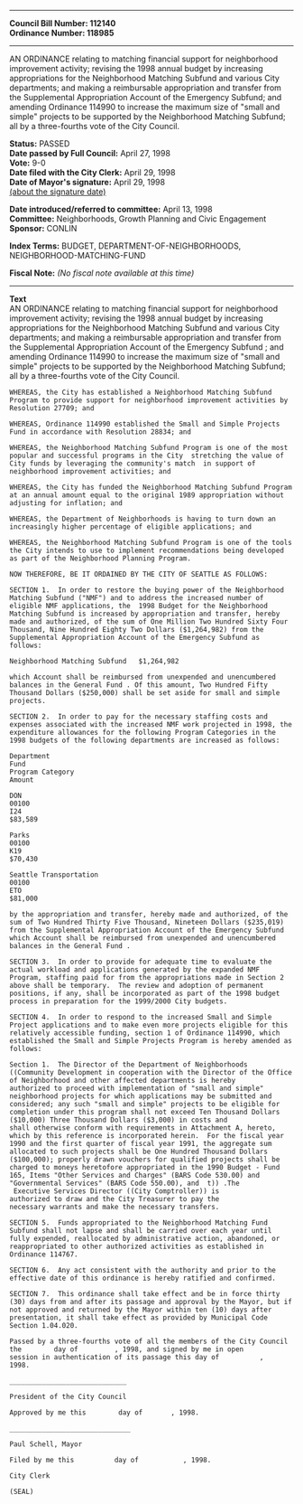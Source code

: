 * * * * *  
  
**Council Bill Number: [](#h0)[](#h2)112140**   
**Ordinance Number: 118985**  
  
* * * * *  
  
AN ORDINANCE relating to matching financial support for neighborhood improvement activity; revising the 1998 annual budget by increasing appropriations for the Neighborhood Matching Subfund and various City departments; and making a reimbursable appropriation and transfer from the Supplemental Appropriation Account of the Emergency Subfund; and amending Ordinance 114990 to increase the maximum size of "small and simple" projects to be supported by the Neighborhood Matching Subfund; all by a three-fourths vote of the City Council.  
  
**Status:** PASSED   
**Date passed by Full Council:** April 27, 1998   
**Vote:** 9-0   
**Date filed with the City Clerk:** April 29, 1998   
**Date of Mayor's signature:** April 29, 1998   
[(about the signature date)](/~public/approvaldate.htm)   
  
  
**Date introduced/referred to committee:** April 13, 1998   
**Committee:** Neighborhoods, Growth Planning and Civic Engagement   
**Sponsor:** CONLIN   
  
**Index Terms:** BUDGET, DEPARTMENT-OF-NEIGHBORHOODS, NEIGHBORHOOD-MATCHING-FUND  
  
**Fiscal Note:** *(No fiscal note available at this time)*  
  
* * * * *  
  
**Text**  
    AN ORDINANCE relating to matching financial support for neighborhood  
    improvement activity; revising the 1998 annual budget by increasing  
    appropriations for the Neighborhood Matching Subfund and various City  
    departments; and making a reimbursable appropriation and transfer from  
    the Supplemental Appropriation Account of the Emergency Subfund ; and  
    amending Ordinance 114990 to increase the maximum size of "small and  
    simple" projects to be supported by the Neighborhood Matching Subfund;  
    all by a three-fourths vote of the City Council.  
  
    WHEREAS, the City has established a Neighborhood Matching Subfund  
    Program to provide support for neighborhood improvement activities by  
    Resolution 27709; and  
  
    WHEREAS, Ordinance 114990 established the Small and Simple Projects  
    Fund in accordance with Resolution 28834; and  
  
    WHEREAS, the Neighborhood Matching Subfund Program is one of the most  
    popular and successful programs in the City  stretching the value of  
    City funds by leveraging the community's match  in support of  
    neighborhood improvement activities; and  
  
    WHEREAS, the City has funded the Neighborhood Matching Subfund Program  
    at an annual amount equal to the original 1989 appropriation without  
    adjusting for inflation; and  
  
    WHEREAS, the Department of Neighborhoods is having to turn down an  
    increasingly higher percentage of eligible applications; and  
  
    WHEREAS, the Neighborhood Matching Subfund Program is one of the tools  
    the City intends to use to implement recommendations being developed  
    as part of the Neighborhood Planning Program.  
  
    NOW THEREFORE, BE IT ORDAINED BY THE CITY OF SEATTLE AS FOLLOWS:  
  
    SECTION 1.  In order to restore the buying power of the Neighborhood  
    Matching Subfund ("NMF") and to address the increased number of  
    eligible NMF applications, the  1998 Budget for the Neighborhood  
    Matching Subfund is increased by appropriation and transfer, hereby  
    made and authorized, of the sum of One Million Two Hundred Sixty Four  
    Thousand, Nine Hundred Eighty Two Dollars ($1,264,982) from the  
    Supplemental Appropriation Account of the Emergency Subfund as  
    follows:  
  
    Neighborhood Matching Subfund   $1,264,982  
  
    which Account shall be reimbursed from unexpended and unencumbered  
    balances in the General Fund . Of this amount, Two Hundred Fifty  
    Thousand Dollars ($250,000) shall be set aside for small and simple  
    projects.  
  
    SECTION 2.  In order to pay for the necessary staffing costs and  
    expenses associated with the increased NMF work projected in 1998, the  
    expenditure allowances for the following Program Categories in the  
    1998 budgets of the following departments are increased as follows:  
  
    Department  
    Fund  
    Program Category  
    Amount  
  
    DON  
    00100  
    I24  
    $83,589  
  
    Parks  
    00100  
    K19  
    $70,430  
  
    Seattle Transportation  
    00100  
    ETO  
    $81,000  
  
    by the appropriation and transfer, hereby made and authorized, of the  
    sum of Two Hundred Thirty Five Thousand, Nineteen Dollars ($235,019)  
    from the Supplemental Appropriation Account of the Emergency Subfund  
    which Account shall be reimbursed from unexpended and unencumbered  
    balances in the General Fund .  
  
    SECTION 3.  In order to provide for adequate time to evaluate the  
    actual workload and applications generated by the expanded NMF  
    Program, staffing paid for from the appropriations made in Section 2  
    above shall be temporary.  The review and adoption of permanent  
    positions, if any, shall be incorporated as part of the 1998 budget  
    process in preparation for the 1999/2000 City budgets.  
  
    SECTION 4.  In order to respond to the increased Small and Simple  
    Project applications and to make even more projects eligible for this  
    relatively accessible funding, section 1 of Ordinance 114990, which  
    established the Small and Simple Projects Program is hereby amended as  
    follows:  
  
    Section 1.  The Director of the Department of Neighborhoods    
    ((Community Development in cooperation with the Director of the Office  
    of Neighborhood and other affected departments is hereby  
    authorized to proceed with implementation of "small and simple"  
    neighborhood projects for which applications may be submitted and  
    considered; any such "small and simple" projects to be eligible for  
    completion under this program shall not exceed Ten Thousand Dollars  
    ($10,000) Three Thousand Dollars ($3,000) in costs and  
    shall otherwise conform with requirements in Attachment A, hereto,  
    which by this reference is incorporated herein.  For the fiscal year  
    1990 and the first quarter of fiscal year 1991, the aggregate sum  
    allocated to such projects shall be One Hundred Thousand Dollars  
    ($100,000); properly drawn vouchers for qualified projects shall be  
    charged to moneys heretofore appropriated in the 1990 Budget - Fund  
    165, Items "Other Services and Charges" (BARS Code 530.00) and  
    "Governmental Services" (BARS Code 550.00), and  t)) .The  
     Executive Services Director ((City Comptroller)) is  
    authorized to draw and the City Treasurer to pay the  
    necessary warrants and make the necessary transfers.  
  
    SECTION 5.  Funds appropriated to the Neighborhood Matching Fund  
    Subfund shall not lapse and shall be carried over each year until  
    fully expended, reallocated by administrative action, abandoned, or  
    reappropriated to other authorized activities as established in  
    Ordinance 114767.  
  
    SECTION 6.  Any act consistent with the authority and prior to the  
    effective date of this ordinance is hereby ratified and confirmed.  
  
    SECTION 7.  This ordinance shall take effect and be in force thirty  
    (30) days from and after its passage and approval by the Mayor, but if  
    not approved and returned by the Mayor within ten (10) days after  
    presentation, it shall take effect as provided by Municipal Code  
    Section 1.04.020.  
  
    Passed by a three-fourths vote of all the members of the City Council  
    the        day of         , 1998, and signed by me in open  
    session in authentication of its passage this day of          ,  
    1998.  
  
    _____________________________  
  
    President of the City Council  
  
    Approved by me this        day of       , 1998.  
  
    ______________________________  
  
    Paul Schell, Mayor  
  
    Filed by me this          day of           , 1998.  
  
    City Clerk  
  
    (SEAL)  
